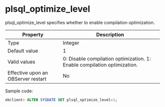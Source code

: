 plsql_optimize_level
=========================================

plsql_optimize_level specifies whether to enable compilation optimization.


| Property | Description |
|------------------|------------------------------------|
| Type | Integer |
| Default value | 1 |
| Valid values | 0: Disable compilation optimization. 1: Enable compilation optimization. |
| Effective upon an OBServer restart | No |



Sample code:

```sql
obclient> ALTER SYSDATE SET plsql_optimize_level=1;
```


